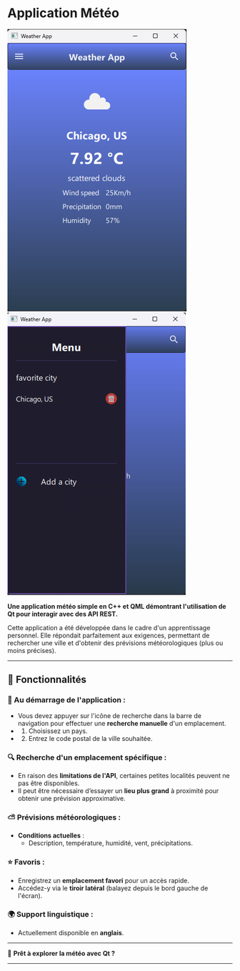 # Application Météo  

![Aperçu de l'application](./images/appli-meteo.png)![Deuxième aperçu](./images/appli-meteo1.png)

**Une application météo simple en C++ et QML démontrant l'utilisation de Qt pour interagir avec des API REST.**  

Cette application a été développée dans le cadre d'un apprentissage personnel. Elle répondait parfaitement aux exigences, permettant de rechercher une ville et d'obtenir des prévisions météorologiques (plus ou moins précises).  

---
## 🌟 Fonctionnalités  

### 📍 Au démarrage de l'application :  
- Vous devez appuyer sur l'icône de recherche dans la barre de navigation pour effectuer une **recherche manuelle** d'un emplacement.  
- 1. Choisissez un pays.  
- 2. Entrez le code postal de la ville souhaitée.  

### 🔍 Recherche d'un emplacement spécifique :  
- En raison des **limitations de l'API**, certaines petites localités peuvent ne pas être disponibles.  
- Il peut être nécessaire d’essayer un **lieu plus grand** à proximité pour obtenir une prévision approximative.  

### ⛅ Prévisions météorologiques :  
- **Conditions actuelles** :  
  - Description, température, humidité, vent, précipitations.  

### ⭐ Favoris :  
- Enregistrez un **emplacement favori** pour un accès rapide.  
- Accédez-y via le **tiroir latéral** (balayez depuis le bord gauche de l'écran).  

### 🌍 Support linguistique :  
- Actuellement disponible en **anglais**.  

---

🚀 **Prêt à explorer la météo avec Qt ?**  

---

